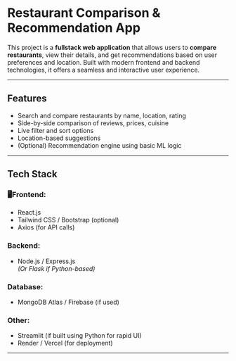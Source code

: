 # Restaurant Comparison & Recommendation App

This project is a **fullstack web application** that allows users to **compare restaurants**, view their details, and get recommendations based on user preferences and location. Built with modern frontend and backend technologies, it offers a seamless and interactive user experience.

---

## Features

- Search and compare restaurants by name, location, rating
- Side-by-side comparison of reviews, prices, cuisine
- Live filter and sort options
- Location-based suggestions
- (Optional) Recommendation engine using basic ML logic

---

## Tech Stack

### 🖥Frontend:
- React.js
- Tailwind CSS / Bootstrap (optional)
- Axios (for API calls)

### Backend:
- Node.js / Express.js  
  _(Or Flask if Python-based)_

### Database:
- MongoDB Atlas / Firebase (if used)

### Other:
- Streamlit (if built using Python for rapid UI)
- Render / Vercel (for deployment)

---
